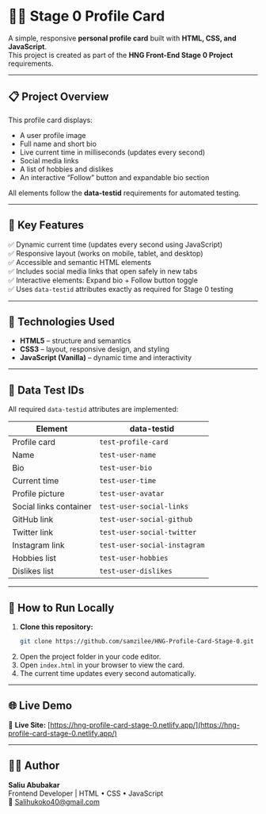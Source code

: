 # 🧑‍💻 Stage 0 Profile Card

A simple, responsive **personal profile card** built with **HTML, CSS, and JavaScript**.  
This project is created as part of the **HNG Front-End Stage 0 Project** requirements.

---

## 📋 Project Overview

This profile card displays:

- A user profile image
- Full name and short bio
- Live current time in milliseconds (updates every second)
- Social media links
- A list of hobbies and dislikes
- An interactive “Follow” button and expandable bio section

All elements follow the **data-testid** requirements for automated testing.

---

## 🧠 Key Features

✅ Dynamic current time (updates every second using JavaScript)  
✅ Responsive layout (works on mobile, tablet, and desktop)  
✅ Accessible and semantic HTML elements  
✅ Includes social media links that open safely in new tabs  
✅ Interactive elements: Expand bio + Follow button toggle  
✅ Uses `data-testid` attributes exactly as required for Stage 0 testing

---

## 🧩 Technologies Used

- **HTML5** – structure and semantics
- **CSS3** – layout, responsive design, and styling
- **JavaScript (Vanilla)** – dynamic time and interactivity

---

## 🧪 Data Test IDs

All required `data-testid` attributes are implemented:

| Element                | data-testid                  |
| ---------------------- | ---------------------------- |
| Profile card           | `test-profile-card`          |
| Name                   | `test-user-name`             |
| Bio                    | `test-user-bio`              |
| Current time           | `test-user-time`             |
| Profile picture        | `test-user-avatar`           |
| Social links container | `test-user-social-links`     |
| GitHub link            | `test-user-social-github`    |
| Twitter link           | `test-user-social-twitter`   |
| Instagram link         | `test-user-social-instagram` |
| Hobbies list           | `test-user-hobbies`          |
| Dislikes list          | `test-user-dislikes`         |

---

## 🚀 How to Run Locally

1. **Clone this repository:**
   ```bash
   git clone https://github.com/samzilee/HNG-Profile-Card-Stage-0.git
   ```
2. Open the project folder in your code editor.
3. Open `index.html` in your browser to view the card.
4. The current time updates every second automatically.

---

## 🌐 Live Demo

🔗 **Live Site:** [https://hng-profile-card-stage-0.netlify.app/](https://hng-profile-card-stage-0.netlify.app/)

---

## 👨‍💻 Author

**Saliu Abubakar**  
Frontend Developer | HTML • CSS • JavaScript  
📧 Salihukoko40@gmail.com
